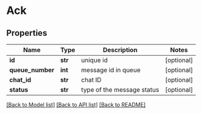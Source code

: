 # Ack

## Properties
Name | Type | Description | Notes
------------ | ------------- | ------------- | -------------
**id** | **str** | unique id | [optional] 
**queue_number** | **int** | message id in queue | [optional] 
**chat_id** | **str** | chat ID | [optional] 
**status** | **str** | type of the message status | [optional] 

[[Back to Model list]](../README.md#documentation-for-models) [[Back to API list]](../README.md#documentation-for-api-endpoints) [[Back to README]](../README.md)


